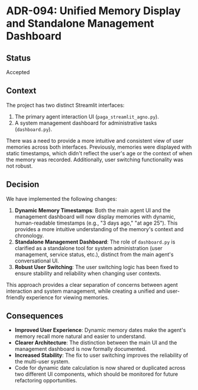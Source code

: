 # ADR-094: Unified Memory Display and Standalone Management Dashboard

## Status

Accepted

## Context

The project has two distinct Streamlit interfaces:
1.  The primary agent interaction UI (`paga_streamlit_agno.py`).
2.  A system management dashboard for administrative tasks (`dashboard.py`).

There was a need to provide a more intuitive and consistent view of user memories across both interfaces. Previously, memories were displayed with static timestamps, which didn't reflect the user's age or the context of when the memory was recorded. Additionally, user switching functionality was not robust.

## Decision

We have implemented the following changes:

1.  **Dynamic Memory Timestamps**: Both the main agent UI and the management dashboard will now display memories with dynamic, human-readable timestamps (e.g., "3 days ago," "at age 25"). This provides a more intuitive understanding of the memory's context and chronology.
2.  **Standalone Management Dashboard**: The role of `dashboard.py` is clarified as a standalone tool for system administration (user management, service status, etc.), distinct from the main agent's conversational UI.
3.  **Robust User Switching**: The user switching logic has been fixed to ensure stability and reliability when changing user contexts.

This approach provides a clear separation of concerns between agent interaction and system management, while creating a unified and user-friendly experience for viewing memories.

## Consequences

-   **Improved User Experience**: Dynamic memory dates make the agent's memory recall more natural and easier to understand.
-   **Clearer Architecture**: The distinction between the main UI and the management dashboard is now formally documented.
-   **Increased Stability**: The fix to user switching improves the reliability of the multi-user system.
-   Code for dynamic date calculation is now shared or duplicated across two different UI components, which should be monitored for future refactoring opportunities.
